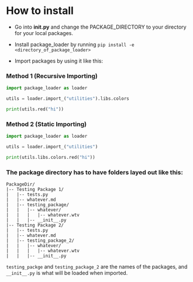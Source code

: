 # How to install

- Go into **__init__.py** and change the PACKAGE_DIRECTORY to your directory for your local packages.

- Install package_loader by running `pip install -e <directory_of_package_loader>`

- Import packages by using it like this:

### Method 1 (Recursive Importing)
```py
import package_loader as loader

utils = loader.import_("utilities").libs.colors

print(utils.red("hi"))
```
### Method 2 (Static Importing)

```py
import package_loader as loader

utils = loader.import_("utilities")

print(utils.libs.colors.red("hi"))
```

### The package directory has to have folders layed out like this:

```
PackageDir/
|-- Testing Package 1/
|   |-- tests.py
|   |-- whatever.md
|   |-- testing_package/
|   |   |-- whatever/
|   |   |   |-- whatever.wtv
|   |   |-- __init__.py
|-- Testing Package 2/
|   |-- tests.py
|   |-- whatever.md
|   |-- testing_package_2/
|   |   |-- whatever/
|   |   |   |-- whatever.wtv
|   |   |-- __init__.py
```
`testing_packge` and `testing_package_2` are the names of the packages, and `__init__.py` is what will be loaded when imported.
